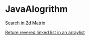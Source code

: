 # JavaAlogrithm

[Search in 2d Matrix](https://github.com/boyuandong/JavaAlogrithm-/blob/master/Code/SearchIn2DMatrix/SearchIn2DMatrix.md)

[Reture revered linked list in an arraylist](https://github.com/boyuandong/JavaAlogrithm-/blob/master/Code/ReturnReversedrLinkedList/ReturnReversdLinkedList.md)

